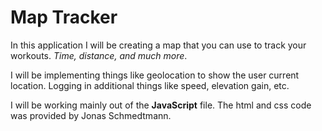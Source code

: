 # Map Tracker

In this application I will be creating a map that you can use to track your workouts. _Time, distance, and much more_.

I will be implementing things like geolocation to show the user current location. Logging in additional things like speed, elevation gain, etc.

I will be working mainly out of the **JavaScript** file.
The html and css code was provided by Jonas Schmedtmann.
